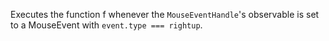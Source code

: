 Executes the function f whenever the `MouseEventHandle`'s observable is set to a MouseEvent with `event.type === rightup`.
